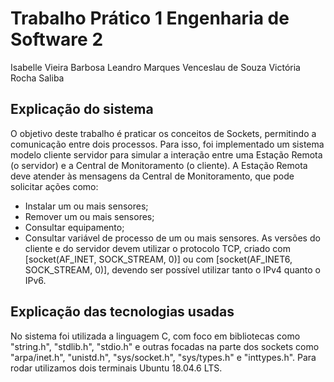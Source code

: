 # Trabalho Prático 1 Engenharia de Software 2

Isabelle Vieira Barbosa
Leandro Marques Venceslau de Souza
Victória Rocha Saliba

## Explicação do sistema

O objetivo deste trabalho é praticar os conceitos de Sockets, permitindo a comunicação entre dois
processos. Para isso, foi implementado um sistema modelo cliente servidor para simular a
interação entre uma Estação Remota (o servidor) e a Central de Monitoramento (o cliente). A
Estação Remota deve atender às mensagens da Central de Monitoramento, que pode solicitar ações
como:
- Instalar um ou mais sensores;
- Remover um ou mais sensores;
- Consultar equipamento;
- Consultar variável de processo de um ou mais sensores.
As versões do cliente
e do servidor devem utilizar o protocolo TCP, criado com [socket(AF_INET, SOCK_STREAM, 0)] ou
com [socket(AF_INET6, SOCK_STREAM, 0)], devendo ser possível utilizar tanto o IPv4 quanto o
IPv6.


## Explicação das tecnologias usadas

No sistema foi utilizada a linguagem C, com foco em bibliotecas como "string.h", "stdlib.h", "stdio.h" e outras focadas na parte dos sockets como "arpa/inet.h", "unistd.h", "sys/socket.h", "sys/types.h" e "inttypes.h". Para rodar utilizamos dois terminais Ubuntu 18.04.6 LTS.
